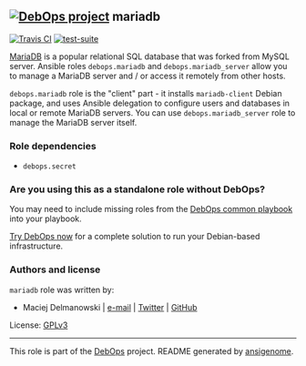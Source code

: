 ## [![DebOps project](http://debops.org/images/debops-small.png)](http://debops.org) mariadb

[![Travis CI](http://img.shields.io/travis/debops/ansible-mariadb.svg?style=flat)](http://travis-ci.org/debops/ansible-mariadb) [![test-suite](http://img.shields.io/badge/test--suite-ansible--mariadb-blue.svg?style=flat)](https://github.com/debops/test-suite/tree/master/ansible-mariadb/) 

[MariaDB](http://mariadb.org/) is a popular relational SQL database that
was forked from MySQL server. Ansible roles `debops.mariadb` and
`debops.mariadb_server` allow you to manage a MariaDB server and / or
access it remotely from other hosts.

`debops.mariadb` role is the "client" part - it installs `mariadb-client`
Debian package, and uses Ansible delegation to configure users and databases in
local or remote MariaDB servers. You can use `debops.mariadb_server` role to
manage the MariaDB server itself.


### Role dependencies

- `debops.secret`

### Are you using this as a standalone role without DebOps?

You may need to include missing roles from the [DebOps common
playbook](https://github.com/debops/debops-playbooks/blob/master/playbooks/common.yml)
into your playbook.

[Try DebOps now](https://github.com/debops/debops) for a complete solution to run your Debian-based infrastructure.





### Authors and license

`mariadb` role was written by:
- Maciej Delmanowski | [e-mail](mailto:drybjed@gmail.com) | [Twitter](https://twitter.com/drybjed) | [GitHub](https://github.com/drybjed)

License: [GPLv3](https://tldrlegal.com/license/gnu-general-public-license-v3-%28gpl-3%29)

***

This role is part of the [DebOps](http://debops.org/) project. README generated by [ansigenome](https://github.com/nickjj/ansigenome/).
